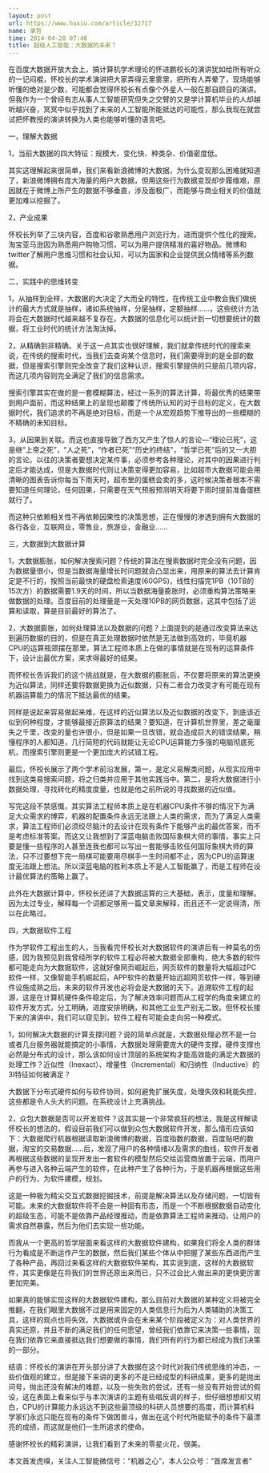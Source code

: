 ```yaml
---
layout: post
url: https://www.huxiu.com/article/32717
name: 承哲
time: 2014-04-28 07:48
title: 超级人工智能：大数据的未来？
---
```

在百度大数据开放大会上，搞计算机学术理论的怀进鹏校长的演讲犹如给所有听众的一记闷棍，怀校长的学术演讲把大家弄得云里雾里，把所有人弄晕了，现场能够听懂的绝对是少数，可能都会觉得怀校长有点像个外星人一般在那自顾自的演讲。但我作为一个曾经有志从事人工智能研究但失之交臂的又是学计算机毕业的人却越听越兴奋，冥冥中似乎找到了未来的人工智能所能抵达的可能性，那么我现在就尝试把怀教授的演讲转换为人类也能够听懂的语言吧。

一，理解大数据

1，当前大数据的四大特征：规模大、变化快、种类杂、价值密度低。

其实这理解起来很简单，我们来看新浪微博的大数据，为什么变现那么困难就知道了，新浪微博拥有庞大海量的用户大数据，但用这些行为数据变现却步履维艰，原因就在于微博上所产生的数据不够垂直，涉及面极广，而能够与商业相关的价值就更加难以挖掘了。

2，产业成果

怀校长列举了三块内容，百度和谷歌熟悉用户浏览行为，进而提供个性化的搜索。淘宝亚马逊因为熟悉用户购物习惯，可以为用户提供精准的喜好物品。微博和twitter了解用户思维习惯和社会认知，可以为国家和企业提供民众情绪等系列数据。

二，实践中的思维转变

1，从抽样到全样，大数据的大决定了大而全的特性，在传统工业中教会我们做统计的最大方式就是抽样，诸如系统抽样，分层抽样，定额抽样......，这些统计方法将会在大数据时代越来越不复存在。大数据的信息化可以统计到一切想要统计的数据，将工业时代的统计方法淘汰掉。

2，从精确到非精确。关于这一点其实也很好理解，我们就拿传统时代的搜索来说，在传统的搜索时代，当我们去查询某个信息时，我们需要得到的是全部的数据，但是搜索引擎则完全改变了我们这种认识，搜索引擎提供的只是前几项内容，而这几项内容则完全满足了我们的信息需求。

搜索引擎其实在做的是一套模糊算法，经过一系列的算法计算，将最优秀的结果带到用户面前，而这种结果上的呈现也颠覆了传统所认知的对于目标的定义，在大数据时代，我们追求的不再是绝对目标，而是一个从宏观趋势下推导出的一些模糊的不精确的未知目标。

3，从因果到关联。而这也直接导致了西方又产生了惊人的言论—“理论已死”，这是继“上帝之死”，“人之死”，“作者已死”“历史的终结"，“哲学已死”后的又一大胆的言论。以往的决策者要想决定某件事，必须参考各种理论，对其中的因果进行判定后才能达成，但是大数据时代则让决策变得更加容易，比如超市大数据可能会用清晰的图表告诉你每当下雨天时，超市里的蛋糕会卖的多，这时候决策者根本不需要知道任何理论，任何因果，只需要在天气预报预测明天将要下雨时提前准备蛋糕就行了。

而这种只依赖相关性不再依赖因果性的决策思想，正在慢慢的渗透到拥有大数据的各行各业，互联网业，零售业，旅游业，金融业......

三，大数据到大数据计算

1，大数据膨胀，如何解决搜索问题？传统的算法在搜索数据时完全没有问题，因为数据量很小，但是当数据海量增长时问题就会凸显出来，用原来的算法去计算肯定是不行的，按照当前最快的硬盘检索速度(60GPS)，线性扫描完1PB（10TB的15次方）的数据需要1.9天的时间，所以当数据海量膨胀时，必须重构算法策略来做数据的处理。百度目前的处理量是一天处理10PB的网页数据，这其中包括了运算和读取，算是目前最好的算法了。

2，大数据膨胀，如何处理算法以及数据的问题？上面提到的是通过改变算法来达到遍历数据的目的，但是在真正处理数据时依然是无法做到高效的，毕竟机器CPU的运算瓶颈摆在那里，算法工程师本质上在做的事情就是在现有的运算条件下，设计出最优方案，来求得最好的结果。

而怀校长告诉我们的这个挑战就是，在大数据的膨胀后，不仅要将原来的算法更换为近似算法，同样还要将数据更换为近似数据，只有二者合力改变才有可能在现有机器运算能力的情况下抵达最优的结果。

同样是说起来容易做起来难，在这样的近似算法以及近似数据的改变下，到底该近似到何种程度，才能够最接近原算法的结果？要知道，在计算机世界里，差之毫厘失之千里，改变的量也许很小，但是如果一旦改错，就会造成巨大的错误结果，稍懂程序的人都知道，几行简短的代码就能让无论CPU运算能力多强的电脑彻底死机，而搜索引擎则更是一个更加庞大的试错工程。

最后，怀校长展示了两个学术前沿发展，第一，是定义易解类问题，从现实应用中找到这类易搜索问题，将之归类并应用于其他实践当中。第二，是将大数据进行小数据处理，寻找转化的精度度量，也就是他之前所说的寻找数据的近似值。

写完这段不禁感慨，其实算法工程师本质上是在机器CPU条件不够的情况下为满足大众需求的博弈，机器的配置条件永远无法跟上人类的需求，而为了满足人类需求，算法工程师们必须绞尽脑汁的去设计在现有条件下能够产出的最优答案，而不是考虑标准答案。而这又让我想到了深蓝电脑击败国际象棋大师的事情，事实上只要是懂一些程序的人甚至连我也都可以写出一套能够击败任何国际象棋大师的算法，只不过要想下完一局棋可能要用尽棋手一生时间都不止，因为CPU的运算速度无法跟上想法。所以深蓝电脑的胜利本质上不是人工智能赢了，而是工程师在设计最优算法的策略上赢了。

此外在大数据计算中，怀校长还讲了大数据运算的三大基础，表示，度量和理解。因为太过专业，解释每一个词都足够用一篇文章来解释，而且还不一定说得清，所以在此略过。

四，大数据软件工程

作为学软件工程出生的人，当我看完怀校长对大数据软件的演讲后有一种莫名的伤感，因为我预见到我曾经所学的软件工程必将被大数据全部重构，绝大多数的软件都可能走向为大数据软件，这就好像网页崛起后，网页软件的数量将大幅超过PC软件一样，又像智能手机崛起后，APP软件的数量开始远超网页软件一样，等到硬件设施成熟之后，未来的软件开发也必将会是大数据的天下。追溯软件工程的起源，这是在计算机硬件条件稳定后，为了解决效率问题而从工程学的角度来建立的软件开发方式，分工明确，进度安排明确，和其他工业生产别无二致。但怀校长接下来的演讲中，我们可以窥见到，软件工程有可能会走向另一种模式。

1，如何解决大数据的计算支撑问题？说的简单点就是，大数据处理必然不是一台或者几台服务器就能搞定的小事情，大数据处理需要庞大的硬件支撑，硬件支撑也必然是分布式的设计，那么该如何设计顶层的系统架构才能高效能的满足大数据的处理工作？近似性（Inexact）、增量性（Incremental）和归纳性（Inductive）的3I特征如何被满足？

大数据下分布式硬件如何与软件协同，如何避免扩展失度，处理失效和耗能失控，这些都是令人头大的问题。在系统设计上充满挑战。

2，众包大数据是否可以开发软件？这其实是一个非常疯狂的想法，我是这样解读怀校长的想法的，假设目前我们可以做到众包大数据软件开发，那么情形应该如下：大数据爬行机器根据读取新浪微博的数据，百度指数的数据，百度贴吧的数据，淘宝的交易数据……后，发现了用户的各种情绪以及需求的曲线，软件开发者再根据这些数据的呈现开发出一套软件的模型然后交给运营商放置于云端，而用户再参与进入各种云端产生的软件，在此种产生了各种行为，于是机器再根据这些用户的行为，为软件建模，规划。

这是一种极为精尖交互式数据挖掘技术，前提是解决算法以及存储问题，一切皆有可能。未来的大数据软件将不会是一种固有形态，而是一个不断根据数据自动变化的超级生态，可能不是依靠产品经理推动，而是依靠算法工程师来推动，让用户的需求自然暴露，然后为他们去实现一些功能。

而我从一个更高的哲学层面来看这样的大数据软件建构，如果我们将全人类的群体行为看成是不断运作产生的数据，然后我们某些个体从中把握了某些东西进而产生了各种产品，再回过来看这样的大数据软件架构，其实说到底，这样的大数据软件，其实更像是在将我们的世界还原出来而已，只不过会比人做出来的更快更厉害更加完美。

如果真的能够实现这样的大数据软件建构，那么目前对大数据的某种定义将被完全推翻，在我们眼里大数据不过是用来固定的人类信息行为后为人类辅助的决策工具，这样的观点也将失效。大数据或许会在未来某个阶段被定义为：对人类世界的真实还原，并且不断的满足我们的任何愿望，曾经我们依靠它来决策一些事情，现在我们依靠它来直接抵达我们想要做的事情，我们所有的行为都已经成为我们决策的一部分。

结语：怀校长的演讲在开头部分讲了大数据在这个时代对我们传统思维的冲击，一些价值观的建立，但是接下来讲的更多的不是已经成型的科研成果，更多的是抛出问号，抛出还没有解决的难题，以及一些失败的尝试，还有一些没有开始尝试的假设，这在表面上看来似乎与本次演讲的主题有些唱反调的样子，但仔细想想却又明白，CPU的计算能力永远达不到这些最顶级的科研人员想要的高度，而计算机科学家们永远只能在现有的条件下做困兽斗，做出在这个时代所能赋予的条件下最漂亮的成绩，而这就是他们一生所追求的使命。

感谢怀校长的精彩演讲，让我们看到了未来的零星火花，很美。

本文首发虎嗅，关注人工智能微信号：“机器之心”，本人公众号：“首席发言者”

